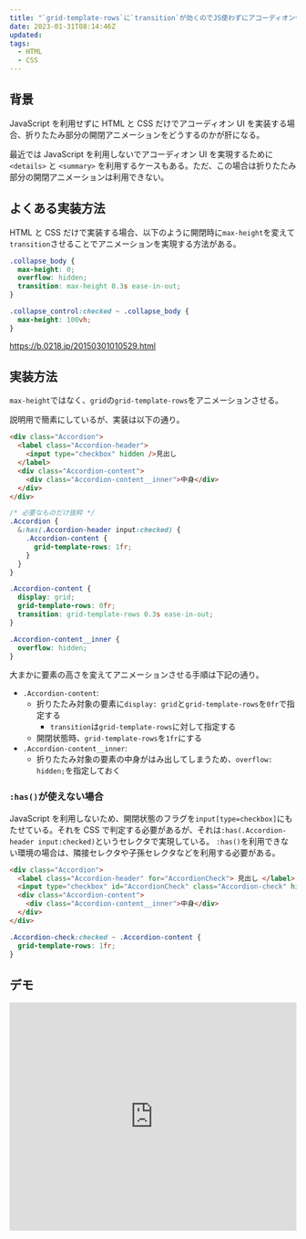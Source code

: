 ```yaml
---
title: "`grid-template-rows`に`transition`が効くのでJS使わずにアコーディオン作ってみた件"
date: 2023-01-31T08:14:46Z
updated:
tags:
  - HTML
  - CSS
---
```


## 背景

JavaScript を利用せずに HTML と CSS だけでアコーディオン UI を実装する場合、折りたたみ部分の開閉アニメーションをどうするのかが肝になる。

最近では JavaScript を利用しないでアコーディオン UI を実現するために `<details>` と `<summary>` を利用するケースもある。ただ、この場合は折りたたみ部分の開閉アニメーションは利用できない。

## よくある実装方法

HTML と CSS だけで実装する場合、以下のように開閉時に`max-height`を変えて`transition`させることでアニメーションを実現する方法がある。

```css
.collapse_body {
  max-height: 0;
  overflow: hidden;
  transition: max-height 0.3s ease-in-out;
}

.collapse_control:checked ~ .collapse_body {
  max-height: 100vh;
}
```

https://b.0218.jp/20150301010529.html

## 実装方法

`max-height`ではなく、`grid`の`grid-template-rows`をアニメーションさせる。

説明用で簡素にしているが、実装は以下の通り。

```html
<div class="Accordion">
  <label class="Accordion-header">
    <input type="checkbox" hidden />見出し
  </label>
  <div class="Accordion-content">
    <div class="Accordion-content__inner">中身</div>
  </div>
</div>
```

```css
/* 必要なものだけ抜粋 */
.Accordion {
  &:has(.Accordion-header input:checked) {
    .Accordion-content {
      grid-template-rows: 1fr;
    }
  }
}

.Accordion-content {
  display: grid;
  grid-template-rows: 0fr;
  transition: grid-template-rows 0.3s ease-in-out;
}

.Accordion-content__inner {
  overflow: hidden;
}
```

大まかに要素の高さを変えてアニメーションさせる手順は下記の通り。

- `.Accordion-content`:
  - 折りたたみ対象の要素に`display: grid`と`grid-template-rows`を`0fr`で指定する
    - `transition`は`grid-template-rows`に対して指定する
  - 開閉状態時、`grid-template-rows`を`1fr`にする
- `.Accordion-content__inner`:
  - 折りたたみ対象の要素の中身がはみ出してしまうため、`overflow: hidden;`を指定しておく

### `:has()`が使えない場合

JavaScript を利用しないため、開閉状態のフラグを`input[type=checkbox]`にもたせている。それを CSS で判定する必要があるが、それは`:has(.Accordion-header input:checked)`というセレクタで実現している。
`:has()`を利用できない環境の場合は、隣接セレクタや子孫セレクタなどを利用する必要がある。

```html
<div class="Accordion">
  <label class="Accordion-header" for="AccordionCheck"> 見出し </label>
  <input type="checkbox" id="AccordionCheck" class="Accordion-check" hidden />
  <div class="Accordion-content">
    <div class="Accordion-content__inner">中身</div>
  </div>
</div>
```

```css
.Accordion-check:checked ~ .Accordion-content {
  grid-template-rows: 1fr;
}
```

## デモ

<iframe height="400" style="width: 100%;" scrolling="no" title="Untitled" src="https://codepen.io/hiro0218/embed/WNKgbyX?default-tab=result&theme-id=light" frameborder="no" loading="lazy" allowtransparency="true" allowfullscreen="true">
  See the Pen <a href="https://codepen.io/hiro0218/pen/WNKgbyX">
  Untitled</a> by hiro (<a href="https://codepen.io/hiro0218">@hiro0218</a>)
  on <a href="https://codepen.io">CodePen</a>.
</iframe>
